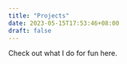 ```yaml
---
title: "Projects"
date: 2023-05-15T17:53:46+08:00
draft: false
---
```


Check out what I do for fun here.
